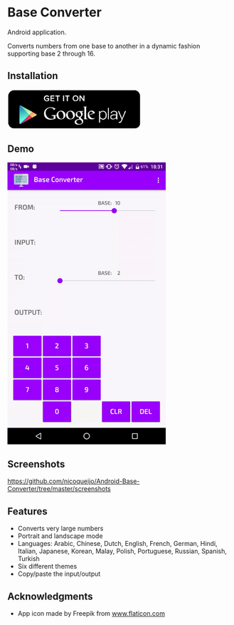 # Base Converter
Android application.

Converts numbers from one base to another in a dynamic fashion supporting base 2 through 16.

## Installation
<a href="https://play.google.com/store/apps/details?id=com.nicoqueijo.android.baseconverter" target="_blank">
<img src="screenshots/google_play.png" a_blank href="https://play.google.com/store/apps/details?id=com.nicoqueijo.android.baseconverter">
</a>

## Demo
<img src="screenshots/demo_gif.gif">

## Screenshots
https://github.com/nicoqueijo/Android-Base-Converter/tree/master/screenshots

## Features
* Converts very large numbers
* Portrait and landscape mode
* Languages:
  Arabic, Chinese, Dutch, English, French, German, Hindi, Italian, Japanese, Korean, Malay, Polish, Portuguese, Russian, Spanish, Turkish
* Six different themes
* Copy/paste the input/output

## Acknowledgments
* App icon made by Freepik from www.flaticon.com
